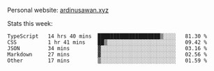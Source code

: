 Personal website: [ardinusawan.xyz](https://ardinusawan.xyz)

Stats this week:
<!--START_SECTION:waka-->

```text
TypeScript   14 hrs 40 mins  ████████████████████▒░░░░   81.30 %
CSS          1 hr 41 mins    ██▒░░░░░░░░░░░░░░░░░░░░░░   09.42 %
JSON         34 mins         ▓░░░░░░░░░░░░░░░░░░░░░░░░   03.16 %
Markdown     27 mins         ▓░░░░░░░░░░░░░░░░░░░░░░░░   02.56 %
Other        17 mins         ▒░░░░░░░░░░░░░░░░░░░░░░░░   01.59 %
```

<!--END_SECTION:waka-->
